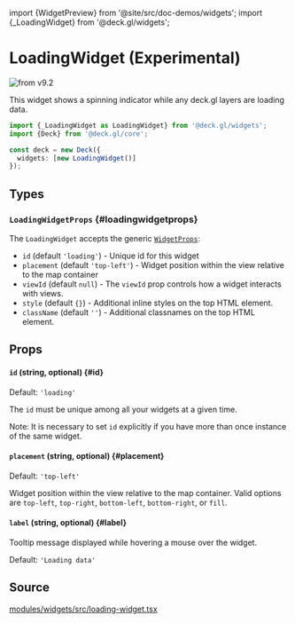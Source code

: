 import {WidgetPreview} from '@site/src/doc-demos/widgets';
import {_LoadingWidget} from '@deck.gl/widgets';

# LoadingWidget (Experimental)

<img src="https://img.shields.io/badge/from-v9.2-green.svg?style=flat-square" alt="from v9.2" />

This widget shows a spinning indicator while any deck.gl layers are loading data.

<WidgetPreview cls={_LoadingWidget}/>

```ts
import {_LoadingWidget as LoadingWidget} from '@deck.gl/widgets';
import {Deck} from '@deck.gl/core';

const deck = new Deck({
  widgets: [new LoadingWidget()]
});
```

## Types

### `LoadingWidgetProps` {#loadingwidgetprops}

The `LoadingWidget` accepts the generic [`WidgetProps`](../core/widget.md#widgetprops):

- `id` (default `'loading'`) -  Unique id for this widget
- `placement` (default `'top-left'`) - Widget position within the view relative to the map container
- `viewId` (default `null`) - The `viewId` prop controls how a widget interacts with views. 
- `style` (default `{}`) - Additional inline styles on the top HTML element.
- `className` (default `''`) - Additional classnames on the top HTML element.

## Props

#### `id` (string, optional) {#id}

Default: `'loading'`

The `id` must be unique among all your widgets at a given time. 

Note: It is necessary to set `id` explicitly if you have more than once instance of the same widget.

#### `placement` (string, optional) {#placement}

Default: `'top-left'`

Widget position within the view relative to the map container. Valid options are `top-left`, `top-right`, `bottom-left`, `bottom-right`, or `fill`.

#### `label` (string, optional) {#label}

Tooltip message displayed while hovering a mouse over the widget.

Default: `'Loading data'`

## Source

[modules/widgets/src/loading-widget.tsx](https://github.com/visgl/deck.gl/tree/master/modules/widgets/src/loading-widget.tsx)
